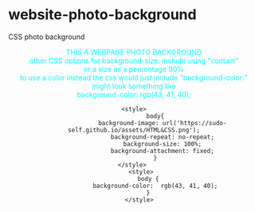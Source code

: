 # website-photo-background
CSS photo background
<!DOCTYPE html>
<center><a style="color:aqua">THIS A WEBPAGE PHOTO BACKGROUND<br>other CSS options for background-size: include using "contain"<br>or a size as a percentage 90%<br>to use a color instead the css would just include "background-color:"<br>might look something like<br>background-color: rgb(43, 41, 40);</p></a></center>
<header>

    <style>
                body{
                    background-image: url('https://sudo-self.github.io/assets/HTML&CSS.png');
                    background-repeat: no-repeat;
                    background-size: 100%;
                    background-attachment: fixed;
                }
    </style> 
        <style>
            body {
                background-color:  rgb(43, 41, 40);
            }
        </style> 
</head>
